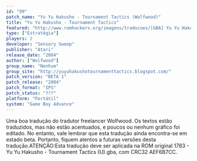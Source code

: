 ```yaml
---
id: "99"
patch_name: "Yu Yu Hakusho - Tournament Tactics (Wolfwood)"
title: "Yu Yu Hakusho - Tournament Tactics"
featured: "http://www.romhackers.org/imagens/traducoes/[GBA] Yu Yu Hakusho - Tournament Tactics - Wolfwood - 01.png"
type: ["Estratégia"]
players: 2
developer: "Sensory Sweep"
publisher: "Atari"
release_date: "2004"
author: ["Wolfwood"]
group_name: "Nenhum"
group_site: "http://yuyuhakushotournamenttactics.blogspot.com/"
patch_version: "BETA 1"
patch_release: "2004"
patch_format: "IPS"
patch_status: "???"
platform: "Portátil"
system: "Game Boy Advance"
---
```


Uma boa tradução do tradutor freelancer Wolfwood. Os textos estão traduzidos, mas não estão acentuados, e poucos ou nenhum gráfico foi editado. No entanto, vale lembrar que esta tradução ainda encontra-se em estado beta. Portanto, fiquem atentos a futuras versões desta tradução.ATENÇÃO:Esta tradução deve ser aplicada na ROM original 1783 - Yu Yu Hakusho - Tournament Tactics (U).gba, com CRC32 AEF6B7CC.